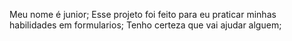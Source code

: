 Meu nome é junior;
Esse projeto foi feito para eu praticar minhas habilidades em formularios;
Tenho certeza que vai ajudar alguem;
